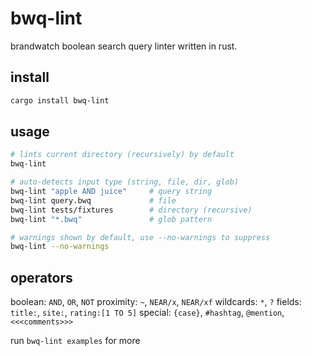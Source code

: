 # bwq-lint

brandwatch boolean search query linter written in rust.

## install

```bash
cargo install bwq-lint
```

## usage

```bash
# lints current directory (recursively) by default
bwq-lint

# auto-detects input type (string, file, dir, glob)
bwq-lint "apple AND juice"     # query string
bwq-lint query.bwq             # file
bwq-lint tests/fixtures        # directory (recursive)
bwq-lint "*.bwq"               # glob pattern

# warnings shown by default, use --no-warnings to suppress
bwq-lint --no-warnings
```

## operators

boolean: `AND`, `OR`, `NOT`
proximity: `~`, `NEAR/x`, `NEAR/xf`
wildcards: `*`, `?`
fields: `title:`, `site:`, `rating:[1 TO 5]`
special: `{case}`, `#hashtag`, `@mention`, `<<<comments>>>`

run `bwq-lint examples` for more
